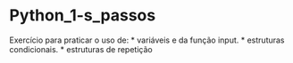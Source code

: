 # Python_1-s_passos
Exercício para praticar o uso de: * variáveis e da função input. 
                                  * estruturas condicionais.
                                  * estruturas de repetição

